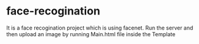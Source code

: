 # face-recogination
It is a face recogination project which is using facenet.
  Run the server and then upload an image by running Main.html file inside the Template 
